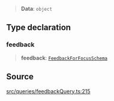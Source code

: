 > **Data**: `object`

## Type declaration

### feedback

> **feedback**: [`FeedbackForFocusSchema`](api%5Cinterfaces%5CFeedbackForFocusSchema.md)

## Source

[src/queries/feedbackQuery.ts:215](https://github.com/bhavjitChauhan/khan-api/blob/214cc6672777162cd3ec638a3ad3a22f7fe37e04/src/queries/feedbackQuery.ts#L215)
